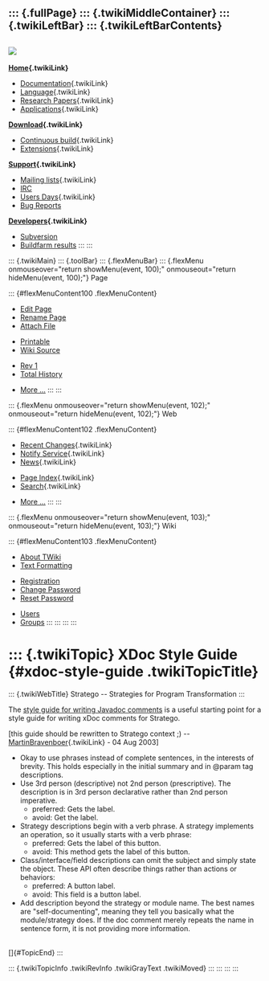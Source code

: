 ::: {.fullPage}
::: {.twikiMiddleContainer}
::: {.twikiLeftBar}
::: {.twikiLeftBarContents}
  ----------------------------------------------------------------------------------
  [![](../pub/Stratego/StrategoLogo/StrategoLogoTextlessWhite-100px.png)](WebHome)
  ----------------------------------------------------------------------------------

**[Home](WebHome){.twikiLink}**

-   [Documentation](StrategoDocumentation){.twikiLink}
-   [Language](StrategoLanguage){.twikiLink}
-   [Research Papers](StrategoPublications){.twikiLink}
-   [Applications](StrategoApplication){.twikiLink}

**[Download](StrategoDownload){.twikiLink}**

-   [Continuous build](ContinuousBuild){.twikiLink}
-   [Extensions](AdditionalPackageDownload){.twikiLink}

**[Support](StrategoSupport){.twikiLink}**

-   [Mailing lists](MailingList){.twikiLink}
-   [IRC](irc://irc.freenode.net/#stratego)
-   [Users Days](StrategoUsersDay){.twikiLink}
-   [Bug Reports](http://yellowgrass.org/project/StrategoXT)

**[Developers](StrategoDev){.twikiLink}**

-   [Subversion](https://svn.strategoxt.org/repos/StrategoXT/strategoxt/trunk)
-   [Buildfarm
    results](http://hydra.nixos.org/jobset/strategoxt/strategoxt-release/all)
:::
:::

::: {.twikiMain}
::: {.toolBar}
::: {.flexMenuBar}
::: {.flexMenu onmouseover="return showMenu(event, 100);" onmouseout="return hideMenu(event, 100);"}
Page

::: {#flexMenuContent100 .flexMenuContent}
-   [Edit
    Page](http://www.program-transformation.org/edit/Stratego/XDocStyleGuide?t=1536825545)
-   [Rename
    Page](http://www.program-transformation.org/rename/Stratego/XDocStyleGuide)
-   [Attach
    File](http://www.program-transformation.org/attach/Stratego/XDocStyleGuide)

<!-- -->

-   [Printable](http://www.program-transformation.org/view/Stratego/XDocStyleGuide?skin=print.pattern)
-   [Wiki
    Source](http://www.program-transformation.org/view/Stratego/XDocStyleGuide?skin=text&raw=on&contenttype=text/plain)

<!-- -->

-   [Rev
    1](http://www.program-transformation.org/view/Stratego/XDocStyleGuide?rev=1.1)
-   [Total
    History](http://www.program-transformation.org/rdiff/Stratego/XDocStyleGuide)

<!-- -->

-   [More
    \...](http://www.program-transformation.org/oops/Stratego/XDocStyleGuide?template=oopsmore&param1=1.1&param2=1.1)
:::
:::

::: {.flexMenu onmouseover="return showMenu(event, 102);" onmouseout="return hideMenu(event, 102);"}
Web

::: {#flexMenuContent102 .flexMenuContent}
-   [Recent Changes](WebChanges){.twikiLink}
-   [Notify Service](WebNotify){.twikiLink}
-   [News](WebNews){.twikiLink}

<!-- -->

-   [Page Index](WebIndex){.twikiLink}
-   [Search](WebSearch){.twikiLink}

<!-- -->

-   [More
    \...](http://www.program-transformation.org/oops/Stratego/XDocStyleGuide?template=oopsmore&param1=1.1&param2=1.1)
:::
:::

::: {.flexMenu onmouseover="return showMenu(event, 103);" onmouseout="return hideMenu(event, 103);"}
Wiki

::: {#flexMenuContent103 .flexMenuContent}
-   [About
    TWiki](http://www.program-transformation.org/view/TWiki/WebHome)
-   [Text
    Formatting](http://www.program-transformation.org/view/TWiki/TextFormattingRules)

<!-- -->

-   [Registration](http://www.program-transformation.org/view/TWiki/TWikiRegistration)
-   [Change
    Password](http://www.program-transformation.org/view/TWiki/ChangePassword)
-   [Reset
    Password](http://www.program-transformation.org/view/TWiki/ResetPassword)

<!-- -->

-   [Users](http://www.program-transformation.org/view/Main/TWikiUsers)
-   [Groups](http://www.program-transformation.org/view/Main/TWikiGroups)
:::
:::
:::
:::

::: {.twikiTopic}
XDoc Style Guide {#xdoc-style-guide .twikiTopicTitle}
================

::: {.twikiWebTitle}
Stratego \-- Strategies for Program Transformation
:::

The [style guide for writing Javadoc
comments](http://java.sun.com/j2se/javadoc/writingdoccomments/index.html#styleguide)
is a useful starting point for a style guide for writing xDoc comments
for Stratego.

\[this guide should be rewritten to Stratego context ;) \--
[MartinBravenboer](../Main/MartinBravenboer){.twikiLink} - 04 Aug 2003\]

-   Okay to use phrases instead of complete sentences, in the interests
    of brevity. This holds especially in the initial summary and in
    \@param tag descriptions.
-   Use 3rd person (descriptive) not 2nd person (prescriptive). The
    description is in 3rd person declarative rather than 2nd person
    imperative.
    -   preferred: Gets the label.
    -   avoid: Get the label.
-   Strategy descriptions begin with a verb phrase. A strategy
    implements an operation, so it usually starts with a verb phrase:
    -   preferred: Gets the label of this button.
    -   avoid: This method gets the label of this button.
-   Class/interface/field descriptions can omit the subject and simply
    state the object. These API often describe things rather than
    actions or behaviors:
    -   preferred: A button label.
    -   avoid: This field is a button label.
-   Add description beyond the strategy or module name. The best names
    are \"self-documenting\", meaning they tell you basically what the
    module/strategy does. If the doc comment merely repeats the name in
    sentence form, it is not providing more information.

\
[]{#TopicEnd}
:::

::: {.twikiTopicInfo .twikiRevInfo .twikiGrayText .twikiMoved}
:::
:::
:::
:::
